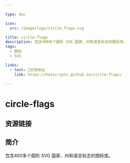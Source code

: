 ```yaml
---

type: doc

icon:
  src: /image/logo/circle_flags.svg

title: circle-flags
description: 包含400多个圆形 SVG 国家、州和语言标志的图标库。
tags:
  - 图标
  - SVG

links:
  - text: 📖文档地址
    link: https://hatscripts.github.io/circle-flags/

---
```


<ShowLogo />

# circle-flags

<ShowTags />

<ShowBreadcrumb />

## 资源链接

<ShowLinks />

## 简介

包含400多个圆形 SVG 国家、州和语言标志的图标库。
